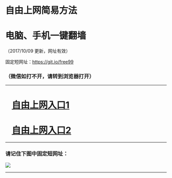 ﻿# 自由上网简易方法

# 电脑、手机一键翻墙

（2017/10/09 更新，网址有效）

固定短网址：https://git.io/free99

### （微信如打不开，请转到浏览器打开）


***





# &nbsp;&nbsp; <a href="http://ft704212043.fwq-tz-1001.info/fwqtz01.html?t=10090012691 " target="_blank">自由上网入口1</a>
# &nbsp;&nbsp; <a href="http://ft147244226.fwq-tz-1002.info/fwqtz02.html?t=100900118655 " target="_blank">自由上网入口2</a>
***

### 请记住下图中固定短网址：

<img src="https://s3-us-west-2.amazonaws.com/fwq-1001/yjfq-20170905okok.png" /> 


***

